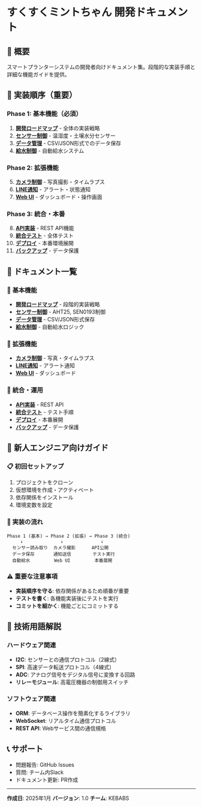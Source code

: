 # すくすくミントちゃん 開発ドキュメント

## 📁 概要
スマートプランターシステムの開発者向けドキュメント集。段階的な実装手順と詳細な機能ガイドを提供。

## 🚀 **実装順序（重要）**

### **Phase 1: 基本機能（必須）**
1. **[開発ロードマップ](ROADMAP.md)** - 全体の実装戦略
2. **[センサー制御](SENSOR_GUIDE.md)** - 温湿度・土壌水分センサー
3. **[データ管理](DATA_GUIDE.md)** - CSV/JSON形式でのデータ保存
4. **[給水制御](WATERING_GUIDE.md)** - 自動給水システム

### **Phase 2: 拡張機能**
5. **[カメラ制御](CAMERA_GUIDE.md)** - 写真撮影・タイムラプス
6. **[LINE通知](LINE_GUIDE.md)** - アラート・状態通知
7. **[Web UI](WEB_GUIDE.md)** - ダッシュボード・操作画面

### **Phase 3: 統合・本番**
8. **[API実装](API_GUIDE.md)** - REST API機能
9. **[統合テスト](TEST_GUIDE.md)** - 全体テスト
10. **[デプロイ](DEPLOY_GUIDE.md)** - 本番環境展開
11. **[バックアップ](BACKUP_GUIDE.md)** - データ保護

## 📂 ドキュメント一覧

### 🔧 **基本機能**
- **[開発ロードマップ](ROADMAP.md)** - 段階的実装戦略
- **[センサー制御](SENSOR_GUIDE.md)** - AHT25, SEN0193制御
- **[データ管理](DATA_GUIDE.md)** - CSV/JSON形式保存
- **[給水制御](WATERING_GUIDE.md)** - 自動給水ロジック

### 🎯 **拡張機能**
- **[カメラ制御](CAMERA_GUIDE.md)** - 写真・タイムラプス
- **[LINE通知](LINE_GUIDE.md)** - アラート通知
- **[Web UI](WEB_GUIDE.md)** - ダッシュボード

### 🔗 **統合・運用**
- **[API実装](API_GUIDE.md)** - REST API
- **[統合テスト](TEST_GUIDE.md)** - テスト手順
- **[デプロイ](DEPLOY_GUIDE.md)** - 本番展開
- **[バックアップ](BACKUP_GUIDE.md)** - データ保護

## 🎯 **新人エンジニア向けガイド**

### **📋 初回セットアップ**
1. プロジェクトをクローン
2. 仮想環境を作成・アクティベート
3. 依存関係をインストール
4. 環境変数を設定

### **🔄 実装の流れ**
```
Phase 1 (基本) → Phase 2 (拡張) → Phase 3 (統合)
     ↓              ↓              ↓
  センサー読み取り  カメラ撮影      API公開
  データ保存       通知送信        テスト実行
  自動給水         Web UI         本番展開
```

### **⚠️ 重要な注意事項**
- **実装順序を守る**: 依存関係があるため順番が重要
- **テストを書く**: 各機能実装後にテストを実行
- **コミットを細かく**: 機能ごとにコミットする

## 🔧 **技術用語解説**

### **ハードウェア関連**
- **I2C**: センサーとの通信プロトコル（2線式）
- **SPI**: 高速データ転送プロトコル（4線式）
- **ADC**: アナログ信号をデジタル信号に変換する回路
- **リレーモジュール**: 高電圧機器の制御用スイッチ

### **ソフトウェア関連**
- **ORM**: データベース操作を簡素化するライブラリ
- **WebSocket**: リアルタイム通信プロトコル
- **REST API**: Webサービス間の通信規格

## 📞 **サポート**
- 問題報告: GitHub Issues
- 質問: チーム内Slack
- ドキュメント更新: PR作成

---

**作成日**: 2025年1月
**バージョン**: 1.0
**チーム**: KEBABS

